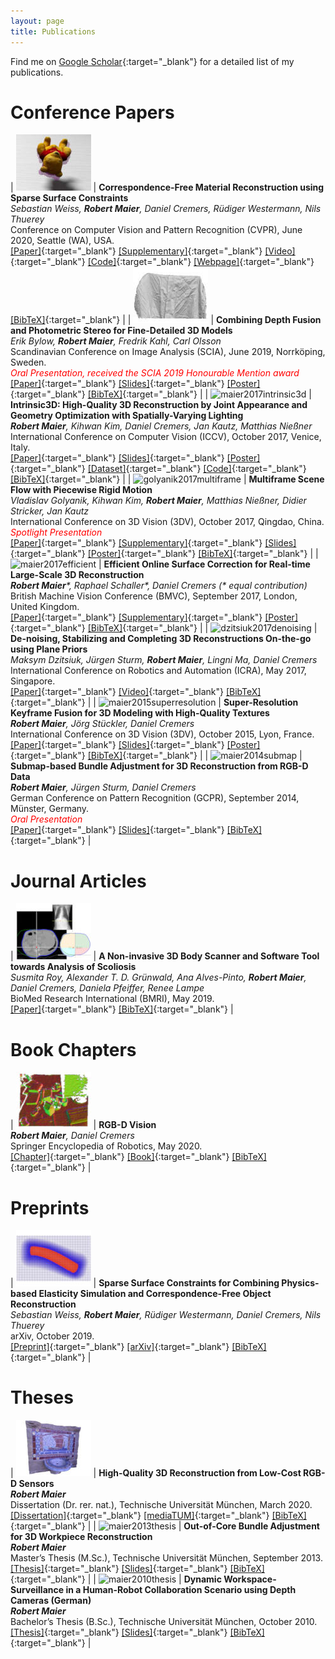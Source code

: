 ```yaml
---
layout: page
title: Publications
---
```


Find me on [Google Scholar](https://scholar.google.de/citations?user=JoLgWjkAAAAJ){:target="_blank"} for a detailed list of my publications.

<style>
table:nth-of-type(1), table:nth-of-type(2), table:nth-of-type(3), table:nth-of-type(4) {
    display:table;
    width:100%;
}
table:nth-of-type(1) td:nth-of-type(1),
table:nth-of-type(2) td:nth-of-type(1),
table:nth-of-type(3) td:nth-of-type(1),
table:nth-of-type(4) td:nth-of-type(1),
table:nth-of-type(5) td:nth-of-type(1) {
    width:130px;
}
</style>


# Conference Papers

| ![weiss2020correspondence](/pub/weiss2020correspondence.jpg "weiss2020correspondence") | **Correspondence-Free Material Reconstruction using Sparse Surface Constraints**<br>*Sebastian Weiss, **Robert Maier**, Daniel Cremers, Rüdiger Westermann, Nils Thuerey*<br>Conference on Computer Vision and Pattern Recognition (CVPR), June 2020, Seattle (WA), USA.<br>[\[Paper\]](/pub/weiss2020correspondence.pdf){:target="_blank"} [\[Supplementary\]](/pub/weiss2020correspondence_supplementary.pdf){:target="_blank"} [\[Video\]](https://www.youtube.com/watch?v=mC7cbiiaWNw){:target="_blank"} [\[Code\]](https://github.com/shamanDevel/SparseSurfaceConstraints){:target="_blank"} [\[Webpage\]](https://www.in.tum.de/cg/research/publications/2019/sparse-surface-constraints-for-combining-physics-based-elasticity-simulation-and-correspondence-free-object-reconstruction/){:target="_blank"} [\[BibTeX\]](/pub/weiss2020correspondence.bib){:target="_blank"} |
| ![bylow2019combining](/pub/bylow2019combining.jpg "bylow2019combining") | **Combining Depth Fusion and Photometric Stereo for Fine-Detailed 3D Models**<br>*Erik Bylow, **Robert Maier**, Fredrik Kahl, Carl Olsson*<br>Scandinavian Conference on Image Analysis (SCIA), June 2019, Norrköping, Sweden.<br>*<span style="color:red">Oral Presentation, received the SCIA 2019 Honourable Mention award</span>*<br>[\[Paper\]](/pub/bylow2019combining.pdf){:target="_blank"} [\[Slides\]](/pub/mylow2019combining_slides.pdf){:target="_blank"} [\[Poster\]](/pub/bylow2019combining_poster.pdf){:target="_blank"} [\[BibTeX\]](/pub/bylow2019combining.bib){:target="_blank"} |
| ![maier2017intrinsic3d](/pub/maier2017intrinsic3d.jpg "maier2017intrinsic3d") | **Intrinsic3D: High-Quality 3D Reconstruction by Joint Appearance and Geometry Optimization with Spatially-Varying Lighting**<br>***Robert Maier**, Kihwan Kim, Daniel Cremers, Jan Kautz, Matthias Nießner*<br>International Conference on Computer Vision (ICCV), October 2017, Venice, Italy.<br>[\[Paper\]](/pub/maier2017intrinsic3d.pdf){:target="_blank"} [\[Slides\]](/pub/maier2017intrinsic3d_slides.pdf){:target="_blank"} [\[Poster\]](/pub/maier2017intrinsic3d_poster.pdf){:target="_blank"} [\[Dataset\]](https://vision.in.tum.de/data/datasets/intrinsic3d){:target="_blank"} [\[Code\]](https://github.com/NVlabs/intrinsic3d){:target="_blank"} [\[BibTeX\]](/pub/maier2017intrinsic3d.bib){:target="_blank"} |
| ![golyanik2017multiframe](/pub/golyanik2017multiframe.jpg "golyanik2017multiframe") | **Multiframe Scene Flow with Piecewise Rigid Motion**<br>*Vladislav Golyanik, Kihwan Kim, **Robert Maier**, Matthias Nießner, Didier Stricker, Jan Kautz*<br>International Conference on 3D Vision (3DV), October 2017, Qingdao, China.<br>*<span style="color:red">Spotlight Presentation</span>*<br>[\[Paper\]](/pub/golyanik2017multiframe.pdf){:target="_blank"} [\[Supplementary\]](/pub/golyanik2017multiframe_supplementary.pdf){:target="_blank"} [\[Slides\]](/pub/golyanik2017multiframe_slides.pdf){:target="_blank"} [\[Poster\]](/pub/golyanik2017multiframe_poster.pdf){:target="_blank"} [\[BibTeX\]](/pub/golyanik2017multiframe.bib){:target="_blank"} |
| ![maier2017efficient](/pub/maier2017efficient.jpg "maier2017efficient") | **Efficient Online Surface Correction for Real-time Large-Scale 3D Reconstruction**<br>***Robert Maier**\*, Raphael Schaller\*, Daniel Cremers (\* equal contribution)*<br>British Machine Vision Conference (BMVC), September 2017, London, United Kingdom.<br>[\[Paper\]](/pub/maier2017efficient.pdf){:target="_blank"} [\[Supplementary\]](/pub/maier2017efficient_supplementary.pdf){:target="_blank"} [\[Poster\]](/pub/maier2017efficient_poster.pdf){:target="_blank"} [\[BibTeX\]](/pub/maier2017efficient.bib){:target="_blank"} |
| ![dzitsiuk2017denoising](/pub/dzitsiuk2017denoising.jpg "dzitsiuk2017denoising") | **De-noising, Stabilizing and Completing 3D Reconstructions On-the-go using Plane Priors**<br>*Maksym Dzitsiuk, Jürgen Sturm, **Robert Maier**, Lingni Ma, Daniel Cremers*<br>International Conference on Robotics and Automation (ICRA), May 2017, Singapore.<br>[\[Paper\]](/pub/dzitsiuk2017denoising.pdf){:target="_blank"} [\[Video\]](https://www.youtube.com/watch?v=8OxwiRpmzn4){:target="_blank"} [\[BibTeX\]](/pub/dzitsiuk2017denoising.bib){:target="_blank"} |
| ![maier2015superresolution](/pub/maier2015superresolution.jpg "maier2015superresolution") | **Super-Resolution Keyframe Fusion for 3D Modeling with High-Quality Textures**<br>***Robert Maier**, Jörg Stückler, Daniel Cremers*<br>International Conference on 3D Vision (3DV), October 2015, Lyon, France.<br>[\[Paper\]](/pub/maier2015superresolution.pdf){:target="_blank"} [\[Slides\]](/pub/maier2015superresolution_slides.pdf){:target="_blank"} [\[Poster\]](/pub/maier2015superresolution_poster.pdf){:target="_blank"} [\[BibTeX\]](/pub/maier2015superresolution.bib){:target="_blank"} |
| ![maier2014submap](/pub/maier2014submap.jpg "maier2014submap") | **Submap-based Bundle Adjustment for 3D Reconstruction from RGB-D Data**<br>***Robert Maier**, Jürgen Sturm, Daniel Cremers*<br>German Conference on Pattern Recognition (GCPR), September 2014, Münster, Germany.<br>*<span style="color:red">Oral Presentation</span>*<br>[\[Paper\]](/pub/maier2014submap.pdf){:target="_blank"} [\[Slides\]](/pub/maier2014submap_slides.pdf){:target="_blank"} [\[BibTeX\]](/pub/maier2014submap.bib){:target="_blank"} |


# Journal Articles

| ![roy2019noninvasive](/pub/roy2019noninvasive.jpg "roy2019noninvasive") | **A Non-invasive 3D Body Scanner and Software Tool towards Analysis of Scoliosis**<br>*Susmita Roy, Alexander T. D. Grünwald, Ana Alves-Pinto, **Robert Maier**, Daniel Cremers, Daniela Pfeiffer, Renee Lampe*<br>BioMed Research International (BMRI), May 2019.<br>[\[Paper\]](http://downloads.hindawi.com/journals/bmri/2019/4715720.pdf){:target="_blank"} [\[BibTeX\]](/pub/roy2019noninvasive.bib){:target="_blank"} |


# Book Chapters

| ![maier2020rgbdvision](/pub/maier2020rgbdvision.jpg "maier2020rgbdvision") | **RGB-D Vision**<br>***Robert Maier**, Daniel Cremers*<br>Springer Encyclopedia of Robotics, May 2020.<br>[\[Chapter\]](https://link.springer.com/referenceworkentry/10.1007%2F978-3-642-41610-1_109-1){:target="_blank"} [\[Book\]](https://link.springer.com/referencework/10.1007/978-3-642-41610-1){:target="_blank"} [\[BibTeX\]](/pub/maier2020rgbdvision.bib){:target="_blank"} |


# Preprints

| ![weiss2019sparse](/pub/weiss2019sparse.jpg "weiss2019sparse") | **Sparse Surface Constraints for Combining Physics-based Elasticity Simulation and Correspondence-Free Object Reconstruction**<br>*Sebastian Weiss, **Robert Maier**, Rüdiger Westermann, Daniel Cremers, Nils Thuerey*<br>arXiv, October 2019.<br>[\[Preprint\]](https://arxiv.org/pdf/1910.01812.pdf){:target="_blank"} [\[arXiv\]](https://arxiv.org/abs/1910.01812){:target="_blank"} [\[BibTeX\]](/pub/weiss2019sparse.bib){:target="_blank"} |


# Theses

| ![maier2020dissertation](/pub/maier2020dissertation.jpg "maier2020dissertation") | **High-Quality 3D Reconstruction from Low-Cost RGB-D Sensors**<br>***Robert Maier***<br>Dissertation (Dr. rer. nat.), Technische Universität München, March 2020.<br>[\[Dissertation\]](https://mediatum.ub.tum.de/doc/1516463/1516463.pdf){:target="_blank"} [\[mediaTUM\]](https://mediatum.ub.tum.de/?id=1516463){:target="_blank"} [\[BibTeX\]](/pub/maier2020dissertation.bib){:target="_blank"} |
| ![maier2013thesis](/pub/maier2013thesis.jpg "maier2013thesis") | **Out-of-Core Bundle Adjustment for 3D Workpiece Reconstruction**<br>***Robert Maier***<br>Master’s Thesis (M.Sc.), Technische Universität München, September 2013.<br>[\[Thesis\]](/pub/maier2013thesis.pdf){:target="_blank"} [\[Slides\]](/pub/maier2013thesis_slides.pdf){:target="_blank"} [\[BibTeX\]](/pub/maier2013thesis.bib){:target="_blank"} |
| ![maier2010thesis](/pub/maier2010thesis.jpg "maier2010thesis") | **Dynamic Workspace-Surveillance in a Human-Robot Collaboration Scenario using Depth Cameras (German)**<br>***Robert Maier***<br>Bachelor’s Thesis (B.Sc.), Technische Universität München, October 2010.<br>[\[Thesis\]](/pub/maier2010thesis.pdf){:target="_blank"} [\[Slides\]](/pub/maier2010thesis_slides.pdf){:target="_blank"} [\[BibTeX\]](/pub/maier2010thesis.bib){:target="_blank"} |

